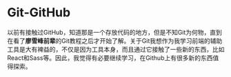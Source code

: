 # Git-GitHub
以前有接触过GitHub，知道那是一个存放代码的地方，但是不知Git为何物，直到在看了**廖雪峰前辈**的Git教程之后才开始了解。关于Git我想作为我学习前端的辅助工具是大有裨益的，不仅是因为工具本身，而且通过它接触了一些新的东西，比如React和Sass等。因此，我觉得有必要继续学习，在Github上有很多新的东西值得探索。
